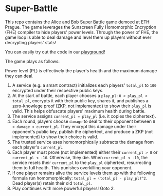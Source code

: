 # Super-Battle
This repo contains the Alice and Bob Super Battle game demoed at ETH Prague. The game leverages the Sunscreen Fully Homomorphic Encryption (FHE) compiler to hide players' power levels. Through the power of FHE, the game loop is able to deal damage and level them up players without ever decrypting players' stats! 

You can easily try out the code in our [playground](playground.sunscreen.tech)!


The game plays as follows:

Power level (PL) is effectively the player's health and the maximum damage they can deal.

1. A service (e.g. a smart contract) initializes each players' `total_pl` to `100` encrypted under their respective public keys.
2. At the start of battle, each player chooses a `play_pl`: `0 < play_pl < total_pl`, encrypts it with their public key, shares it, and publishes a zero-knowlege proof (ZKP, not implemented) to show their `play_pl` is valid. This helps obfuscate players' maximum health during battle.
3. The service assigns `current_pl = play_pl` (i.e. it copies the ciphertext).
4. Each round, players choose `damage` to deal to their opponent between `0 < damage < current_pl`. They encrypt this damage under their opponent's public key, publish the ciphertext, and produce a ZKP (not implemented) to show their choice is valid.
5. The trusted service uses homomorphically subtracts the damage from each player's `current_pl`.
6. Each player must prove (not implemented) either their `current_pl > 0` or `current_pl < -10`. Otherwise, they die. When `current_pl < -10`, the service resets their `current_pl` to the `play_pl` ciphertext, resurrecting them to full health. This punishes overkilling your opponent.
7. If one player remains alive the service levels them up with the following formula run homomorphically: `total_pl = (total_pl - play_pl)^2`. Dead player(s) retain their old `total_pl`.
8. Play continues with more powerful players! Goto 2.
